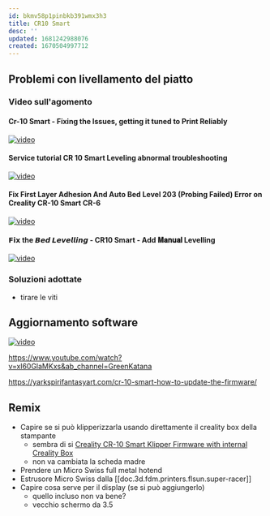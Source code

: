 ```yaml
---
id: bkmv58p1pinbkb391wmx3h3
title: CR10 Smart
desc: ''
updated: 1681242988076
created: 1670504997712
---
```

## Problemi con livellamento del piatto

### Video sull'agomento

#### Cr-10 Smart - Fixing the Issues, getting it tuned to Print Reliably

[![video](http://img.youtube.com/vi/bRiRcDY9jG4/0.jpg)](http://www.youtube.com/watch?v=bRiRcDY9jG4)

#### Service tutorial CR 10 Smart Leveling abnormal troubleshooting

[![video](http://img.youtube.com/vi/7j7YbykmyUo/0.jpg)](http://www.youtube.com/watch?v=7j7YbykmyUo)

#### Fix First Layer Adhesion And Auto Bed Level 203 (Probing Failed) Error on Creality CR-10 Smart CR-6

[![video](http://img.youtube.com/vi/BLOgKygoJuU/0.jpg)](http://www.youtube.com/watch?v=BLOgKygoJuU)

#### 𝗙𝗶𝘅 the 𝘽𝙚𝙙 𝙇𝙚𝙫𝙚𝙡𝙡𝙞𝙣𝙜 - CR10 Smart - Add 𝐌𝐚𝐧𝐮𝐚𝐥 Levelling

[![video](http://img.youtube.com/vi/5tC5sK2x5QI/0.jpg)](http://www.youtube.com/watch?v=5tC5sK2x5QI)

### Soluzioni adottate

- tirare le viti

## Aggiornamento software

[![video](http://img.youtube.com/vi/XPAp2gIyuTY/0.jpg)](http://www.youtube.com/watch?v=XPAp2gIyuTY)

https://www.youtube.com/watch?v=xl60GlaMKxs&ab_channel=GreenKatana

https://yarkspirifantasyart.com/cr-10-smart-how-to-update-the-firmware/

## Remix

- Capire se si può klipperizzarla usando direttamente il creality box della stampante
  - sembra di si [Creality CR-10 Smart Klipper Firmware with internal Creality Box](https://forum.3dprintbeginner.com/t/creality-cr-10-smart-klipper-firmware-with-internal-creality-box/124)
  - non va cambiata la scheda madre
- Prendere un Micro Swiss full metal hotend
- Estrusore Micro Swiss dalla [[doc.3d.fdm.printers.flsun.super-racer]]
- Capire cosa serve per il display (se si può aggiungerlo)
  - quello incluso non va bene?
  - vecchio schermo da 3.5
